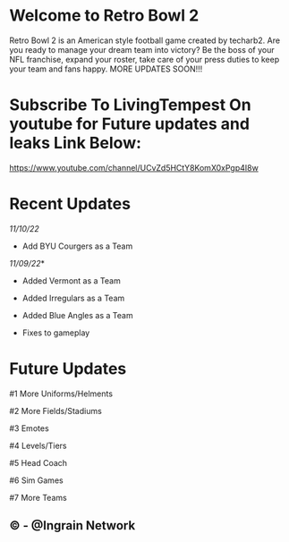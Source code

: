 # Welcome to Retro Bowl 2
Retro Bowl 2 is an American style football game created by techarb2. Are you ready to manage your dream team into victory? Be the boss of your NFL franchise, expand your roster, take care of your press duties to keep your team and fans happy. MORE UPDATES SOON!!!

# Subscribe To **LivingTempest** On youtube for Future updates and leaks Link Below:

https://www.youtube.com/channel/UCvZd5HCtY8KomX0xPgp4I8w

# Recent Updates
*11/10/22*
 - Add BYU Courgers as a Team
 
*11/09/22**
 - Added Vermont as a Team

 - Added Irregulars as a Team

 - Added Blue Angles as a Team

 - Fixes to gameplay



# Future Updates 
#1 More Uniforms/Helments

#2 More Fields/Stadiums

#3 Emotes

#4 Levels/Tiers

#5 Head Coach

#6 Sim Games

#7 More Teams


## © - @Ingrain Network
